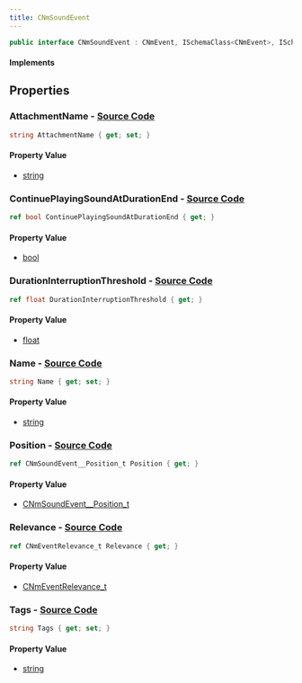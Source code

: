 ```yaml
---
title: CNmSoundEvent
---
```


```csharp
public interface CNmSoundEvent : CNmEvent, ISchemaClass<CNmEvent>, ISchemaClass<CNmSoundEvent>, ISchemaField, ISchemaClass, INativeHandle
```

#### Implements

## Properties

### **AttachmentName** - [Source Code](https://github.com/swiftly-solution/swiftlys2/blob/main/managed/src/SwiftlyS2.Generated/Schemas/Interfaces/CNmSoundEvent.cs#L22)

```csharp
string AttachmentName { get; set; }
```

#### Property Value

- [string](https://learn.microsoft.com/dotnet/api/system.string)

### **ContinuePlayingSoundAtDurationEnd** - [Source Code](https://github.com/swiftly-solution/swiftlys2/blob/main/managed/src/SwiftlyS2.Generated/Schemas/Interfaces/CNmSoundEvent.cs#L26)

```csharp
ref bool ContinuePlayingSoundAtDurationEnd { get; }
```

#### Property Value

- [bool](https://learn.microsoft.com/dotnet/api/system.boolean)

### **DurationInterruptionThreshold** - [Source Code](https://github.com/swiftly-solution/swiftlys2/blob/main/managed/src/SwiftlyS2.Generated/Schemas/Interfaces/CNmSoundEvent.cs#L28)

```csharp
ref float DurationInterruptionThreshold { get; }
```

#### Property Value

- [float](https://learn.microsoft.com/dotnet/api/system.single)

### **Name** - [Source Code](https://github.com/swiftly-solution/swiftlys2/blob/main/managed/src/SwiftlyS2.Generated/Schemas/Interfaces/CNmSoundEvent.cs#L18)

```csharp
string Name { get; set; }
```

#### Property Value

- [string](https://learn.microsoft.com/dotnet/api/system.string)

### **Position** - [Source Code](https://github.com/swiftly-solution/swiftlys2/blob/main/managed/src/SwiftlyS2.Generated/Schemas/Interfaces/CNmSoundEvent.cs#L20)

```csharp
ref CNmSoundEvent__Position_t Position { get; }
```

#### Property Value

- [CNmSoundEvent__Position_t](/docs/api/shared/schemadefinitions/cnmsoundevent__position_t)

### **Relevance** - [Source Code](https://github.com/swiftly-solution/swiftlys2/blob/main/managed/src/SwiftlyS2.Generated/Schemas/Interfaces/CNmSoundEvent.cs#L16)

```csharp
ref CNmEventRelevance_t Relevance { get; }
```

#### Property Value

- [CNmEventRelevance_t](/docs/api/shared/schemadefinitions/cnmeventrelevance_t)

### **Tags** - [Source Code](https://github.com/swiftly-solution/swiftlys2/blob/main/managed/src/SwiftlyS2.Generated/Schemas/Interfaces/CNmSoundEvent.cs#L24)

```csharp
string Tags { get; set; }
```

#### Property Value

- [string](https://learn.microsoft.com/dotnet/api/system.string)

